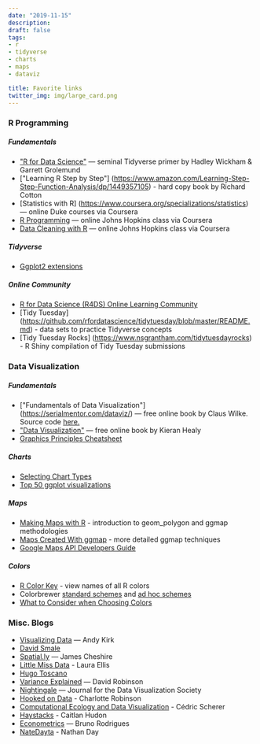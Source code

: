 ```yaml
---
date: "2019-11-15"
description: 
draft: false
tags:
- r
- tidyverse
- charts
- maps
- dataviz

title: Favorite links
twitter_img: img/large_card.png
---
```


### R Programming
##### Fundamentals

-   ["R for Data Science"](https://r4ds.had.co.nz/) —
    seminal Tidyverse primer by Hadley Wickham & Garrett Grolemund
-   ["Learning R Step by Step"] (https://www.amazon.com/Learning-Step-Step-Function-Analysis/dp/1449357105) - hard copy book by Richard Cotton
-   [Statistics with R] (https://www.coursera.org/specializations/statistics) — online Duke courses via Coursera
-   [R Programming](https://www.coursera.org/learn/r-programming) — online Johns Hopkins class via Coursera
-   [Data Cleaning with R](https://www.coursera.org/learn/data-cleaning) — online Johns Hopkins class via Coursera

##### Tidyverse


-   [Ggplot2 extensions](http://www.ggplot2-exts.org/gallery/)


##### Online Community
-   [R for Data Science (R4DS) Online Learning Community ](https://www.rfordatasci.com)
-   [Tidy Tuesday] (https://github.com/rfordatascience/tidytuesday/blob/master/README.md) - data sets to practice Tidyverse concepts
-   [Tidy Tuesday Rocks] (https://www.nsgrantham.com/tidytuesdayrocks) - R Shiny compilation of Tidy Tuesday submissions



### Data Visualization
##### Fundamentals

-   ["Fundamentals of Data Visualization"] (https://serialmentor.com/dataviz/) — free online
    book by Claus Wilke.  Source code [here.](https://github.com/clauswilke/dataviz)
-   ["Data Visualization"](http://socviz.co/) — free online book by
    Kieran Healy  
-   [Graphics Principles Cheatsheet](https://graphicsprinciples.github.io/)


##### Charts

-   [Selecting Chart Types](https://www.data-to-viz.com/)
-   [Top 50 ggplot
    visualizations](http://r-statistics.co/Top50-Ggplot2-Visualizations-MasterList-R-Code.html)



##### Maps

-   [Making Maps with R](http://eriqande.github.io/rep-res-web/lectures/making-maps-with-R.html) - introduction to geom_polygon and ggmap methodologies
-   [Maps Created With ggmap](https://www.littlemissdata.com/blog/maps) - more detailed ggmap techniques
-   [Google Maps API Developers Guide](https://developers.google.com/maps/documentation/maps-static/dev-guide#Locations)

    
##### Colors

-   [R Color Key](https://www.datanovia.com/en/blog/awesome-list-of-657-r-color-names/) - view names of all R colors
-   Colorbrewer [standard schemes](https://www.mathworks.com/matlabcentral/mlc-downloads/downloads/submissions/45208/versions/17/screenshot.png) and [ad hoc schemes](http://colorbrewer2.org/#type=sequential&scheme=BuGn&n=3)
-   [What to Consider when Choosing Colors](https://blog.datawrapper.de/colors/)


### Misc. Blogs

-   [Visualizing Data](https://www.visualisingdata.com/blog/) — Andy Kirk
-   [David Smale](https://davidsmale.netlify.com/)
-   [Spatial.ly](https://spatial.ly/) — James Cheshire
-   [Little Miss Data](https://www.littlemissdata.com) - Laura Ellis
-   [Hugo Toscano](https://toscano84.github.io/)
-   [Variance Explained](http://varianceexplained.org/) — David Robinson
-   [Nightingale](https://medium.com/nightingale) — Journal for the Data
    Visualization Society
-   [Hooked on Data](https://robinsones.github.io/) - Charlotte Robinson
-   [Computational Ecology and Data Visualization](https://cedricscherer.netlify.com) - Cédric Scherer
-   [Haystacks](https://caitlinhudon.com/blog-links/) - Caitlan Hudon
-   [Econometrics](https://www.brodrigues.co/) — Bruno Rodrigues
-   [NateDayta](https://www.natedayta.com/) - Nathan Day
